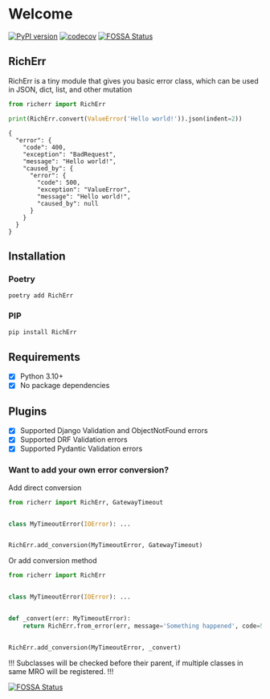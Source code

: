 # Welcome

[![PyPI version](https://badge.fury.io/py/richerr.svg)](https://badge.fury.io/py/richerr)  [![codecov](https://codecov.io/gh/AdamBrianBright/python-richerr/branch/master/graph/badge.svg?token=DDBNKVLZWH)](https://codecov.io/gh/AdamBrianBright/python-richerr) [![FOSSA Status](https://app.fossa.com/api/projects/git%2Bgithub.com%2FAdamBrianBright%2Fpython-richerr.svg?type=shield)](https://app.fossa.com/projects/git%2Bgithub.com%2FAdamBrianBright%2Fpython-richerr?ref=badge_shield)  

## RichErr

RichErr is a tiny module that gives you basic error class, which can be used in JSON, dict, list, and other mutation

```python example.py
from richerr import RichErr

print(RichErr.convert(ValueError('Hello world!')).json(indent=2))
```

```json5
{
  "error": {
    "code": 400,
    "exception": "BadRequest",
    "message": "Hello world!",
    "caused_by": {
      "error": {
        "code": 500,
        "exception": "ValueError",
        "message": "Hello world!",
        "caused_by": null
      }
    }
  }
}
```

## Installation

### Poetry

```shell
poetry add RichErr
```

### PIP

```shell
pip install RichErr
```

## Requirements

- [x] Python 3.10+
- [x] No package dependencies

## Plugins

- [x] Supported Django Validation and ObjectNotFound errors
- [x] Supported DRF Validation errors
- [x] Supported Pydantic Validation errors

### Want to add your own error conversion?

Add direct conversion

```python
from richerr import RichErr, GatewayTimeout


class MyTimeoutError(IOError): ...


RichErr.add_conversion(MyTimeoutError, GatewayTimeout)
```

Or add conversion method

```python
from richerr import RichErr


class MyTimeoutError(IOError): ...


def _convert(err: MyTimeoutError):
    return RichErr.from_error(err, message='Something happened', code=500, name='MyTimeoutError')


RichErr.add_conversion(MyTimeoutError, _convert)
```

!!!
Subclasses will be checked before their parent, if multiple classes in same MRO will be registered.
!!!

 [![FOSSA Status](https://app.fossa.com/api/projects/git%2Bgithub.com%2FAdamBrianBright%2Fpython-richerr.svg?type=large)](https://app.fossa.com/projects/git%2Bgithub.com%2FAdamBrianBright%2Fpython-richerr?ref=badge_large) 